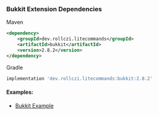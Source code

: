 ### Bukkit Extension Dependencies
Maven
```xml
<dependency>
    <groupId>dev.rollczi.litecommands</groupId>
    <artifactId>bukkit</artifactId>
    <version>2.8.2</version>
</dependency>
```
Gradle
```groovy
implementation 'dev.rollczi.litecommands:bukkit:2.8.2'
```

#### Examples:
- [Bukkit Example](https://github.com/Rollczi/LiteCommands/tree/master/examples/bukkit)
